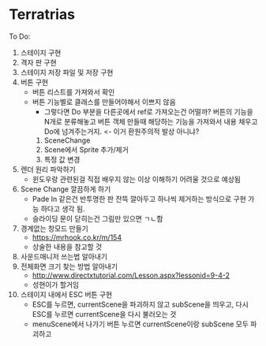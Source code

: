 # Terratrias  
To Do:  
1. 스테이지 구현  
2. 격자 판 구현  
3. 스테이지 저장 파일 및 저장 구현  
4. 버튼 구현   
    - 버튼 리스트를 가져와서 확인  
    - 버튼 기능별로 클래스를 만들어야해서 이쁘지 않음  
        - 그렇다면 Do 부분을 다른곳에서 ref로 가져오는건 어떨까? 버튼의 기능을 N개로 분류해놓고 버튼 객체 만들때 해당하는 기능을 가져와서 내용 채우고 Do에 넘겨주는거지. <- 이거 환원주의적 발상 아니냐?  
        1. SceneChange  
        2. Scene에서 Sprite 추가/제거  
        3. 특정 값 변경  
5. 렌더 원리 파악하기  
    - 윈도우랑 관련된걸 직접 배우지 않는 이상 이해하기 어려울 것으로 예상됨  
6. Scene Change 깔끔하게 하기
    - Pade In 같은건 반투명한 판 잔뜩 깔아두고 하나씩 제거하는 방식으로 구현 가능 하다고 생각 됨.  
    - 슬라이딩 문이 닫히는건 그림만 있으면 ㄱㄴ함   
7. 경계없는 창모드 만들기  
    - https://mrhook.co.kr/m/154   
    - 상술한 내용을 참고할 것  
8. 사운드매니저 쓰는법 알아내기  
9. 전체화면 크기 찾는 방법 알아내기  
    - http://www.directxtutorial.com/Lesson.aspx?lessonid=9-4-2  
    - 성현이가 할거임  
10. 스테이지 내에서 ESC 버튼 구현  
    - ESC를 누르면, currentScene을 파괴하지 않고  subScene을 띄우고, 다시 ESC를 누르면 currentScene을 다시 불러오는 것  
    - menuScene에서 나가기 버튼 누르면 currentScene이랑 subScene 모두 파괴하고 
<br>